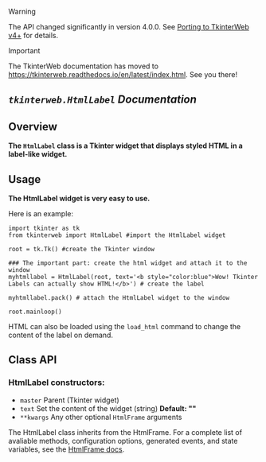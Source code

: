 > [!WARNING]
> The API changed significantly in version 4.0.0. See [Porting to TkinterWeb v4+](UPGRADING.md) for details.

> [!IMPORTANT]
> The TkinterWeb documentation has moved to https://tkinterweb.readthedocs.io/en/latest/index.html. See you there!

## *`tkinterweb.HtmlLabel` Documentation*

## Overview
**The `HtmlLabel` class is a Tkinter widget that displays styled HTML in a label-like widget.**

## Usage
**The HtmlLabel widget is very easy to use.**

Here is an example:

```
import tkinter as tk
from tkinterweb import HtmlLabel #import the HtmlLabel widget

root = tk.Tk() #create the Tkinter window

### The important part: create the html widget and attach it to the window
myhtmllabel = HtmlLabel(root, text='<b style="color:blue">Wow! Tkinter Labels can actually show HTML!</b>') # create the label

myhtmllabel.pack() # attach the HtmlLabel widget to the window

root.mainloop()
```
HTML can also be loaded using the `load_html` command to change the content of the label on demand.


## Class API 

### HtmlLabel constructors:
* `master` Parent (Tkinter widget)
* `text` Set the content of the widget (string) **Default: ""**
* `**kwargs` Any other optional `HtmlFrame` arguments

The HtmlLabel class inherits from the HtmlFrame. For a complete list of avaliable methods, configuration options, generated events, and state variables, see the [HtmlFrame docs](HTMLFRAME.md#useful-methods).
